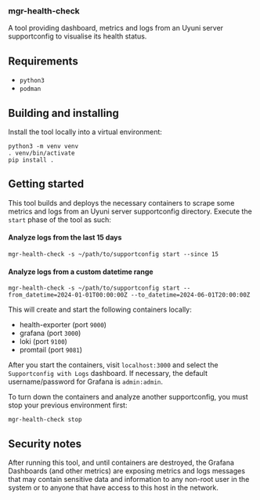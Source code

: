 ### mgr-health-check

A tool providing dashboard, metrics and logs from an Uyuni server supportconfig to visualise its health status.

## Requirements

* `python3`
* `podman`

## Building and installing

Install the tool locally into a virtual environment:

```
python3 -m venv venv
. venv/bin/activate
pip install .
```

## Getting started

This tool builds and deploys the necessary containers to scrape some metrics and logs from an Uyuni server supportconfig directory.
Execute the `start` phase of the tool as such:

#### Analyze logs from the last 15 days

```console
mgr-health-check -s ~/path/to/supportconfig start --since 15
```

#### Analyze logs from a custom datetime range

``` console
mgr-health-check -s ~/path/to/supportconfig start --from_datetime=2024-01-01T00:00:00Z --to_datetime=2024-06-01T20:00:00Z
```

This will create and start the following containers locally:

- health-exporter (port `9000`)
- grafana (port `3000`)
- loki (port `9100`)
- promtail (port `9081`)

After you start the containers, visit `localhost:3000` and select the `Supportconfig with Logs` dashboard.
If necessary, the default username/password for Grafana is `admin:admin`.

To turn down the containers and analyze another supportconfig, you must stop your previous environment first:

```console
mgr-health-check stop
```

## Security notes
After running this tool, and until containers are destroyed, the Grafana Dashboards (and other metrics) are exposing metrics and logs messages that may contain sensitive data and information to any non-root user in the system or to anyone that have access to this host in the network.
